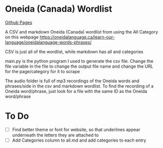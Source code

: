 # Oneida (Canada) Wordlist
[Github Pages](https://cutthroat78.github.io/Oneida-Canada-Words-and-Phrases/)

A CSV and markdown Oneida (Canada) wordlist from using the All Category on this webpage https://oneidalanguage.ca/learn-our-language/oneidalanguage-words-phrases/ 

CSV is just all of the wordlist, while markdown has all and categories

main.py is the python program I used to generate the csv file. Change the file variable in the file to change the output file name and change the URL for the page/category for it to scrape

The audio folder is full of mp3 recordings of the Oneida words and phrases/side in the csv and markdown wordlist. To find the recording of a Oneida word/phrase, just look for a file with the same ID as the Oneida word/phrase

# To Do
- [ ] Find better theme or font for website, so that underlines appear underneath the letters they are attached to
- [ ] Add Categories column to all.md and add categories to each entry
